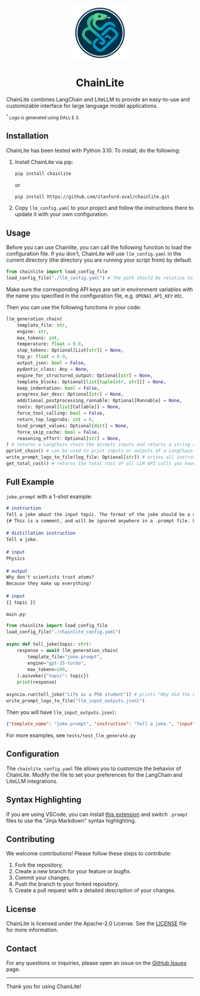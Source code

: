 <div align="center">
    <img src="assets/logo.png" alt="ChainLite Logo" style="width: 150px; height: auto;">
    <h1>ChainLite</h1>
</div>
<div>
    <p>ChainLite combines LangChain and LiteLLM to provide an easy-to-use and customizable interface for large language model applications.</p>
    <p style="font-size: smaller;"><sup>*</sup> Logo is generated using DALL·E 3.</p>
</div>


## Installation

ChainLite has been tested with Python 3.10. To install, do the following:


1. Install ChainLite via pip:
   ```bash
   pip install chainlite
   ```
   or
    ```bash
    pip install https://github.com/stanford-oval/chainlite.git
    ```


1. Copy `llm_config.yaml` to your project and follow the instructions there to update it with your own configuration.

## Usage

Before you can use Chainlite, you can call the following function to load the configuration file. If you don't, ChainLite will use `llm_config.yaml` in the current directory (the directory you are running your script from) by default.

```python
from chainlite import load_config_file
load_config_file("./llm_config.yaml") # The path should be relative to the directory you run the script from, usually the root directory of your project
```

Make sure the corresponding API keys are set in environment variables with the name you specified in the configuration file, e.g. `OPENAI_API_KEY` etc.

Then you can use the following functions in your code:

```python
llm_generation_chain(
    template_file: str,
    engine: str,
    max_tokens: int,
    temperature: float = 0.0,
    stop_tokens: Optional[List[str]] = None,
    top_p: float = 0.9,
    output_json: bool = False,
    pydantic_class: Any = None,
    engine_for_structured_output: Optional[str] = None,
    template_blocks: Optional[list[tuple[str, str]]] = None,
    keep_indentation: bool = False,
    progress_bar_desc: Optional[str] = None,
    additional_postprocessing_runnable: Optional[Runnable] = None,
    tools: Optional[list[Callable]] = None,
    force_tool_calling: bool = False,
    return_top_logprobs: int = 0,
    bind_prompt_values: Optional[dict] = None,
    force_skip_cache: bool = False,
    reasoning_effort: Optional[str] = None,
) # returns a LangChain chain the accepts inputs and returns a string as output
pprint_chain() # can be used to print inputs or outputs of a LangChain chain.
write_prompt_logs_to_file(log_file: Optional[str]) # writes all instructions, inputs and outputs of all your LLM API calls to a jsonl file. Good for debugging or collecting data using LLMs
get_total_cost() # returns the total cost of all LLM API calls you have made. Resets each time you run your code.
```

## Full Example

`joke.prompt` with a 1-shot example:

```markdown
# instruction
Tell a joke about the input topic. The format of the joke should be a question and response, separated by a line break.
{# This is a comment, and will be ignored anywhere in a .prompt file. Other than block definitions and comments, '#' is allowed and is treated as a normal character.  #}

# distillation instruction
Tell a joke.

# input
Physics

# output
Why don't scientists trust atoms?
Because they make up everything!

# input
{{ topic }}
```

`main.py`:
```python
from chainlite import load_config_file
load_config_file("./chainlite_config.yaml")

async def tell_joke(topic: str):
    response = await llm_generation_chain(
        template_file="joke.prompt",
        engine="gpt-35-turbo",
        max_tokens=100,
    ).ainvoke({"topic": topic})
    print(response)

asyncio.run(tell_joke("Life as a PhD student")) # prints "Why did the PhD student bring a ladder to the library?\nTo take their research to the next level!"
write_prompt_logs_to_file("llm_input_outputs.jsonl")
```

Then you will have `llm_input_outputs.jsonl`:
```json
{"template_name": "joke.prompt", "instruction": "Tell a joke.", "input": "Life as a PhD student", "output": "Why did the PhD student bring a ladder to the library?\nTo take their research to the next level!"}
```

For more examples, see `tests/test_llm_generate.py`

## Configuration

The `chainlite_config.yaml` file allows you to customize the behavior of ChainLite. Modify the file to set your preferences for the LangChain and LiteLLM integrations.

## Syntax Highlighting 
If you are using VSCode, you can install [this extension](https://marketplace.visualstudio.com/items?itemName=samuelcolvin.jinjahtml) and switch `.prompt` files to use the "Jinja Markdown" syntax highlighting.

## Contributing

We welcome contributions! Please follow these steps to contribute:

1. Fork the repository.
2. Create a new branch for your feature or bugfix.
3. Commit your changes.
4. Push the branch to your forked repository.
5. Create a pull request with a detailed description of your changes.

## License

ChainLite is licensed under the Apache-2.0 License. See the [LICENSE](LICENSE) file for more information.

## Contact

For any questions or inquiries, please open an issue on the [GitHub Issues](https://github.com/stanford-oval/chainlite/issues) page.

---

Thank you for using ChainLite!

